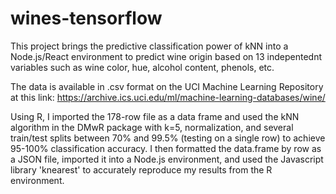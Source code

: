 # wines-tensorflow

This project brings the predictive classification power of kNN into a Node.js/React environment to predict wine origin based on 13 indepentednt variables such as wine color, hue, alcohol content, phenols, etc.

The data is available in .csv format on the UCI Machine Learning Repository at this link: https://archive.ics.uci.edu/ml/machine-learning-databases/wine/

Using R, I imported the 178-row file as a data frame and used the kNN algorithm in the DMwR package with k=5, normalization, and several train/test splits between 70% and 99.5% (testing on a single row) to achieve 95-100% classification accuracy. I then formatted the data.frame by row as a JSON file, imported it into a Node.js environment, and used the Javascript library 'knearest' to accurately reproduce my results from the R environment. 
